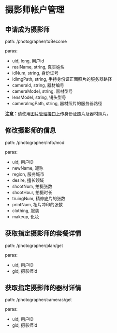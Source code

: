 # 摄影师帐户管理
## 申请成为摄影师
path: /photographer/toBecome

paras:

* uid, long, 用户id
* realName, string, 真实姓名
* idNum, string, 身份证号
* idImgPath, string, 手持身份证正面照片的服务器路径
* cameraId, string, 器材编号
* cameraModel, string, 器材型号
* lensModel, string, 镜头型号
* cameraImgPath, string, 器材照片的服务器路径

<strong>注意：</strong>请使用[图片管理接口](./image_manager.md#上传图片文件)上传身份证照片及器材照片。

## 修改摄影师的信息
path: /photographer/info/mod

paras:

* uid, 用户ID
* newName, 昵称
* region, 服务城市
* desire, 擅长领域
* shootNum, 拍摄张数
* shootHour, 拍摄时长
* truingNum, 精修底片的张数
* printNum, 相片冲印的张数
* clothing, 服装
* makeup, 化妆

## 获取指定摄影师的套餐详情
path: /photographer/plan/get

paras:

* uid, 用户ID
* gid, 摄影师id

## 获取指定摄影师的器材详情
path: /photographer/cameras/get

paras:

* uid, 用户ID
* gid, 摄影师id
